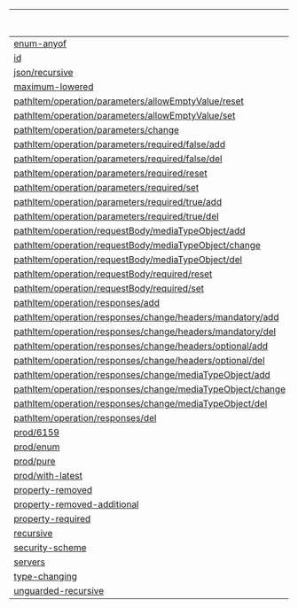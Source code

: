 |                                                                                                                            | Typeable | Atlassian | OpenApi Tools | oasdiff | Bump.sh |
| -------------------------------------------------------------------------------------------------------------------------- | -------- | --------- | ------------- | ------- | ------- |
| [enum-anyof](./enum-anyof)                                                                                                 | ✅❌       | ✅❌        | ✅❌            | ✅❌      | ✅❌      |
| [id](./id)                                                                                                                 | ✅❌       | ✅❌        | ✅❌            | ✅❌      | ✅❌      |
| [json/recursive](./json/recursive)                                                                                         | ✅❌       | ✅❌        | ✅❌            | ✅❌      | ✅❌      |
| [maximum-lowered](./maximum-lowered)                                                                                       | ✅❌       | ✅❌        | ✅❌            | ✅❌      | ✅❌      |
| [pathItem/operation/parameters/allowEmptyValue/reset](./pathItem/operation/parameters/allowEmptyValue/reset)               | ✅❌       | ✅❌        | ✅❌            | ✅❌      | ✅❌      |
| [pathItem/operation/parameters/allowEmptyValue/set](./pathItem/operation/parameters/allowEmptyValue/set)                   | ✅❌       | ✅❌        | ✅❌            | ✅❌      | ✅❌      |
| [pathItem/operation/parameters/change](./pathItem/operation/parameters/change)                                             | ✅❌       | ✅❌        | ✅❌            | ✅❌      | ✅❌      |
| [pathItem/operation/parameters/required/false/add](./pathItem/operation/parameters/required/false/add)                     | ✅❌       | ✅❌        | ✅❌            | ✅❌      | ✅❌      |
| [pathItem/operation/parameters/required/false/del](./pathItem/operation/parameters/required/false/del)                     | ✅❌       | ✅❌        | ✅❌            | ✅❌      | ✅❌      |
| [pathItem/operation/parameters/required/reset](./pathItem/operation/parameters/required/reset)                             | ✅❌       | ✅❌        | ✅❌            | ✅❌      | ✅❌      |
| [pathItem/operation/parameters/required/set](./pathItem/operation/parameters/required/set)                                 | ✅❌       | ✅❌        | ✅❌            | ✅❌      | ✅❌      |
| [pathItem/operation/parameters/required/true/add](./pathItem/operation/parameters/required/true/add)                       | ✅❌       | ✅❌        | ✅❌            | ✅❌      | ✅❌      |
| [pathItem/operation/parameters/required/true/del](./pathItem/operation/parameters/required/true/del)                       | ✅❌       | ✅❌        | ✅❌            | ✅❌      | ✅❌      |
| [pathItem/operation/requestBody/mediaTypeObject/add](./pathItem/operation/requestBody/mediaTypeObject/add)                 | ✅❌       | ✅❌        | ✅❌            | ✅❌      | ✅❌      |
| [pathItem/operation/requestBody/mediaTypeObject/change](./pathItem/operation/requestBody/mediaTypeObject/change)           | ✅❌       | ✅❌        | ✅❌            | ✅❌      | ✅❌      |
| [pathItem/operation/requestBody/mediaTypeObject/del](./pathItem/operation/requestBody/mediaTypeObject/del)                 | ✅❌       | ✅❌        | ✅❌            | ✅❌      | ✅❌      |
| [pathItem/operation/requestBody/required/reset](./pathItem/operation/requestBody/required/reset)                           | ✅❌       | ✅❌        | ✅❌            | ✅❌      | ✅❌      |
| [pathItem/operation/requestBody/required/set](./pathItem/operation/requestBody/required/set)                               | ✅❌       | ✅❌        | ✅❌            | ✅❌      | ✅❌      |
| [pathItem/operation/responses/add](./pathItem/operation/responses/add)                                                     | ✅❌       | ✅❌        | ✅❌            | ✅❌      | ✅❌      |
| [pathItem/operation/responses/change/headers/mandatory/add](./pathItem/operation/responses/change/headers/mandatory/add)   | ✅❌       | ✅❌        | ✅❌            | ✅❌      | ✅❌      |
| [pathItem/operation/responses/change/headers/mandatory/del](./pathItem/operation/responses/change/headers/mandatory/del)   | ✅❌       | ✅❌        | ✅❌            | ✅❌      | ✅❌      |
| [pathItem/operation/responses/change/headers/optional/add](./pathItem/operation/responses/change/headers/optional/add)     | ✅❌       | ✅❌        | ✅❌            | ✅❌      | ✅❌      |
| [pathItem/operation/responses/change/headers/optional/del](./pathItem/operation/responses/change/headers/optional/del)     | ✅❌       | ✅❌        | ✅❌            | ✅❌      | ✅❌      |
| [pathItem/operation/responses/change/mediaTypeObject/add](./pathItem/operation/responses/change/mediaTypeObject/add)       | ✅❌       | ✅❌        | ✅❌            | ✅❌      | ✅❌      |
| [pathItem/operation/responses/change/mediaTypeObject/change](./pathItem/operation/responses/change/mediaTypeObject/change) | ✅❌       | ✅❌        | ✅❌            | ✅❌      | ✅❌      |
| [pathItem/operation/responses/change/mediaTypeObject/del](./pathItem/operation/responses/change/mediaTypeObject/del)       | ✅❌       | ✅❌        | ✅❌            | ✅❌      | ✅❌      |
| [pathItem/operation/responses/del](./pathItem/operation/responses/del)                                                     | ✅❌       | ✅❌        | ✅❌            | ✅❌      | ✅❌      |
| [prod/6159](./prod/6159)                                                                                                   | ✅❌       | ✅❌        | ✅❌            | ✅❌      | ✅❌      |
| [prod/enum](./prod/enum)                                                                                                   | ✅❌       | ✅❌        | ✅❌            | ✅❌      | ✅❌      |
| [prod/pure](./prod/pure)                                                                                                   | ✅❌       | ✅❌        | ✅❌            | ✅❌      | ✅❌      |
| [prod/with-latest](./prod/with-latest)                                                                                     | ✅❌       | ✅❌        | ✅❌            | ✅❌      | ✅❌      |
| [property-removed](./property-removed)                                                                                     | ✅❌       | ✅❌        | ✅❌            | ✅❌      | ✅❌      |
| [property-removed-additional](./property-removed-additional)                                                               | ✅❌       | ✅❌        | ✅❌            | ✅❌      | ✅❌      |
| [property-required](./property-required)                                                                                   | ✅❌       | ✅❌        | ✅❌            | ✅❌      | ✅❌      |
| [recursive](./recursive)                                                                                                   | ✅❌       | ✅❌        | ✅❌            | ✅❌      | ✅❌      |
| [security-scheme](./security-scheme)                                                                                       | ✅❌       | ✅❌        | ✅❌            | ✅❌      | ✅❌      |
| [servers](./servers)                                                                                                       | ✅❌       | ✅❌        | ✅❌            | ✅❌      | ✅❌      |
| [type-changing](./type-changing)                                                                                           | ✅❌       | ✅❌        | ✅❌            | ✅❌      | ✅❌      |
| [unguarded-recursive](./unguarded-recursive)                                                                               | ✅❌       | ✅❌        | ✅❌            | ✅❌      | ✅❌      |
